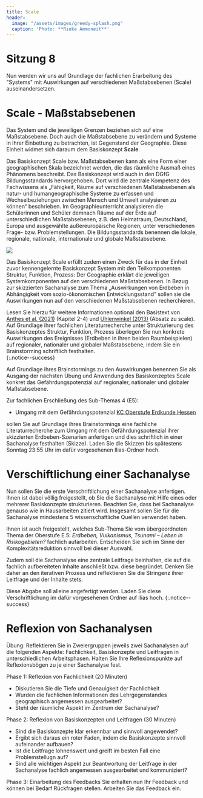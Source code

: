 ```yaml
---
title: Scale
header:
  image: "/assets/images/greedy-splash.png"
  caption: 'Photo: **Rieke Ammoneit**'
---
```

# Sitzung 8
Nun werden wir uns auf Grundlage der fachlichen Erarbeitung des "Systems" mit Auswirkungen auf verschiedenen Maßstabsebenen (Scale) auseinandersetzen. 

# Scale - Maßstabsebenen 
Das System und die jeweiligen Grenzen beziehen sich auf eine Maßstabsebene. Doch auch die Maßstabsebene zu verändern und Systeme in ihrer Einbettung zu betrachten, ist Gegenstand der Geographie. Diese Einheit widmet sich daraum dem Basiskonzept **Scale**.
<!--more-->
Das Basiskonzept Scale bzw. Maßstabsebenen kann als eine Form einer geographischen Skala bezeichnet werden, die das räumliche Ausmaß eines Phänomens beschreibt. Das Basiskonzept wird auch in den DGfG Bildungsstandards hervorgehoben. Dort wird die zentrale Kompetenz des Fachwissens als „Fähigkeit, Räume auf verschiedenen Maßstabsebenen als natur- und humangeographische Systeme zu erfassen und Wechselbeziehungen zwischen Mensch und Umwelt analysieren zu können“ beschrieben. Im Geographieunterricht analysieren die Schülerinnen und Schüler demnach Räume auf der Erde auf unterschiedlichen Maßstabsebenen, z.B. den Heimatraum, Deutschland, Europa und ausgewählte außereuropäische Regionen, unter verschiedenen Frage- bzw. Problemstellungen. Die Bildungsstandards benennen die lokale, regionale, nationale, internationale und globale Maßstabsebene.

<img src="../assets/images/DGfG_Würfel.PNG">

Das Basiskonzept Scale erfüllt zudem einen Zweck für das in der Einheit zuvor kennengelernte Basiskonzept System mit den Teilkomponenten Struktur, Funktion, Prozess: Der Geographie erklärt die jeweiligen Systemkomponenten auf den verschiedenen Maßstabsebenen. In Bezug zur skizzierten Sachanalyse zum Thema „Auswirkungen von Erdbeben in Abhängigkeit vom sozio-ökonomischen Entwicklungsstand“ sollen sie die Auswirkungen nun auf den verschiedenen Maßstabsebenen recherchieren. 

Lesen Sie hierzu für weitere Informationen optional den Basistext von [Anthes et al. (2021)](https://ilias.uni-marburg.de/goto.php?target=file_3448028_download&client_id=UNIMR) (Kapitel 2-4) und [Uhlenwinkel (2013)](https://ilias.uni-marburg.de/goto.php?target=file_3374929_download&client_id=UNIMR) (Absatz zu scale). Auf Grundlage ihrer fachlichen Literaturrecherche unter Strukturierung des Basiskonzeptes Struktur, Funktion, Prozess überlegen Sie nun konkrete Auswirkungen des Ereignisses (Erdbeben in ihren beiden Raumbeispielen) auf regionaler, nationaler und globaler Maßstabsebene, indem Sie ein Brainstorming schriftlich festhalten.  
{:.notice--success}

Auf Grundlage ihres Brainstormings zu den Auswirkungen benennen Sie als Ausgang der nächsten Übung und Anwendung des Basiskonzeptes Scale konkret das Gefährdungspotenzial auf regionaler, nationaler und globaler Maßstabsebene.

Zur fachlichen Erschließung des Sub-Themas 4 (E5): 
*  Umgang mit dem Gefährdungspotenzial [KC Oberstufe Erdkunde Hessen](https://kultusministerium.hessen.de/sites/kultusministerium.hessen.de/files/2023-02/kcgo-ek.pdf)

sollen Sie auf Grundlage ihres Brainstormings eine fachliche Literaturrecherche zum Umgang mit dem Gefährdungspotenzial ihrer skizzierten Erdbeben-Szenarien anfertigen und dies schriftlich in einer Sachanalyse festhalten (Skizze). Laden Sie die Skizzen bis spätestens Sonntag 23:55 Uhr im dafür vorgesehenen Ilias-Ordner hoch. 


# Verschiftlichung einer Sachanalyse

Nun sollen Sie die erste Verschriftlichung einer Sachanalyse anfertigen. Ihnen ist dabei völlig freigestellt, ob Sie die Sachanalyse mit Hilfe eines oder mehrerer Basiskonzepte strukturieren. Beachten Sie, dass bei Sachanalyse genauso wie in Hausarbeiten zitiert wird. Insgesamt sollen Sie für die Sachanalyse mindestens 5 wissenschaftliche Quellen verwendet haben. 

Ihnen ist auch freigestellt, welches Sub-Thema Sie vom übergeordneten Thema der Oberstufe E.5: _Erdbeben, Vulkanismus, Tsunami – Leben in Risikogebieten?_ fachlich aufarbeiten. Entscheiden Sie sich im Sinne der Komplexitätsreduktion sinnvoll bei dieser Auswahl. 

Zudem soll die Sachanalyse eine zentrale Leitfrage beinhalten, die auf die fachlich aufbereiteten Inhalte anschließt bzw. diese begründet. Denken Sie daher an den iterativen Prozess und reflektieren Sie die Stringenz ihrer Leitfrage und der Inhalte stets.

Diese Abgabe soll alleine angefertigt werden. Laden Sie diese Verschriftlichung  im dafür vorgesehenen Ordner auf Ilias hoch. 
{:.notice--success}

# Reflexion von Sachanalysen
Übung: Reflektieren Sie in Zweiergruppen jeweils zwei Sachanalysen auf die folgenden Aspekte: Fachlichkeit, Basiskonzepte und Leitfragen in unterschiedlichen Arbeitsphasen. Halten Sie Ihre Reflexionspunkte auf Reflexionsbögen zu je einer Sachanalyse fest. 

Phase 1: Reflexion von Fachlichkeit (20 Minuten)
* Diskutieren Sie die Tiefe und Genauigkeit der Fachlichkeit
* Wurden die fachlichen Informationen des Lehrgegenstandes geographisch angemessen ausgearbeitet?
* Steht der räumliche Aspekt im Zentrum der Sachanalyse?

Phase 2: Reflexion von Basiskonzepten und Leitfragen (30 Minuten)
* Sind die Basiskonzepte klar erkennbar und sinnvoll angewendet?
* Ergibt sich daraus ein roter Faden, indem die Basiskonzepte sinnvoll aufeinander aufbauen?
* Ist die Leitfrage lohnenswert und greift im besten Fall eine Problemstellugn auf?
* Sind alle wichtigen Aspekt zur Beantwortung der Leitfrage in der Sachanalyse fachlich angemessen ausgearbeitet und kommuniziert?

Phase 3: Einarbeitung des Feedbacks 
Sie erhalten nun Ihr Feedback und können bei Bedarf Rückfragen stellen. Arbeiten Sie das Feedback ein. 
